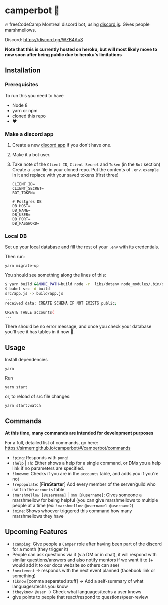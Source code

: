 # camperbot :construction:

:fire: freeCodeCamp Montreal discord bot, using [discord.js](https://github.com/discordjs/discord.js). Gives people marshmellows.

Discord: https://discord.gg/WZB4AuS

**Note that this is currently hosted on heroku, but will most likely move to now soon after being public due to heroku's limitations**

## Installation

### Prerequisites

To run this you need to have

* Node 8
* yarn or npm
* cloned this repo
* :heart:

### Make a discord app

1.  Create a new [discord app](https://discordapp.com/developers/applications/me/) if you don't have one.
2.  Make it a bot user.
3.  Take note of the `Client ID`, `Client Secret` and `Token` (in the `Bot` section)
    Create a `.env` file in your cloned repo. Put the contents of `.env.example` in it and replace with your saved tokens (first three)

    ```env
    CLIENT_ID=
    CLIENT_SECRET=
    BOT_TOKEN=

    # Postgres DB
    DB_HOST=
    DB_NAME=
    DB_USER=
    DB_PORT=
    DB_PASSWORD=
    ```

### Local DB

Set up your local database and fill the rest of your `.env` with its credentials.

Then run:

```
yarn migrate-up
```

You should see something along the lines of this:

```bash
$ yarn build &&NODE_PATH=build node -r  libs/dotenv node_modules/.bin/db-migrate up
$ babel src -d build
src/app.js -> build/app.js
...
received data: CREATE SCHEMA IF NOT EXISTS public;

CREATE TABLE accounts(
...
```

There should be no error message, and once you check your database you'll see it has tables in it now :tada:.

## Usage

Install dependencies

```
yarn
```

Run

```
yarn start
```

or, to reload of src file changes:

```
yarn start:watch
```

## Commands

**At this time, many commands are intended for development purposes**

For a full, detailed list of commands, go here: https://sirmerr.github.io/camperbot/#/camperbot/commands

* `!ping`: Responds with `pong!`
* `!help` | `!h`: Either shows a help for a single command, or DMs you a help link if no parameters are specified.
* `!knowme`: Checks if you are in the `accounts` table, and adds you if you're not
* `!repopulate`: [**FireStarter**] Add every member of the server/guild who isn't in the `accounts` table
* `!marshmellow [@username]` | `!mm [@username]`: Gives someone a marshmellow for being helpful (you can give marshmellows to multiple people at a time (ex: `!marshmellow @username1 @username2`)
* `!mine`: Shows whoever triggered this command how many marshmellows they have

## Upcoming Features

* `!camping`: Give people a `Camper` role after having been part of the discord for a month (they trigger it)
* People can ask questions via it (via DM or in chat), it will respond with similar questions/answers and also notify mentors if we want it to (+ would add it to our docs website so others can see)
* `!nextevent` -> responds with the next event planned (facebook link or something)
* `!iknow` [comma separated stuff] -> Add a self-summary of what languages/techs you know
* `!theyknow @user` -> Check what languages/techs a user knows
* give points to people that react/respond to questions/peer-review
